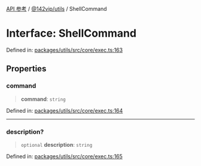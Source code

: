 [API 参考](../wiki/Home) / [@142vip/utils](../wiki/@142vip.utils) / ShellCommand

# Interface: ShellCommand

Defined in: [packages/utils/src/core/exec.ts:163](https://github.com/142vip/core-x/blob/15d5bc9ef4bece78c0e60bdf074a2d245f625100/packages/utils/src/core/exec.ts#L163)

## Properties

### command

> **command**: `string`

Defined in: [packages/utils/src/core/exec.ts:164](https://github.com/142vip/core-x/blob/15d5bc9ef4bece78c0e60bdf074a2d245f625100/packages/utils/src/core/exec.ts#L164)

***

### description?

> `optional` **description**: `string`

Defined in: [packages/utils/src/core/exec.ts:165](https://github.com/142vip/core-x/blob/15d5bc9ef4bece78c0e60bdf074a2d245f625100/packages/utils/src/core/exec.ts#L165)
